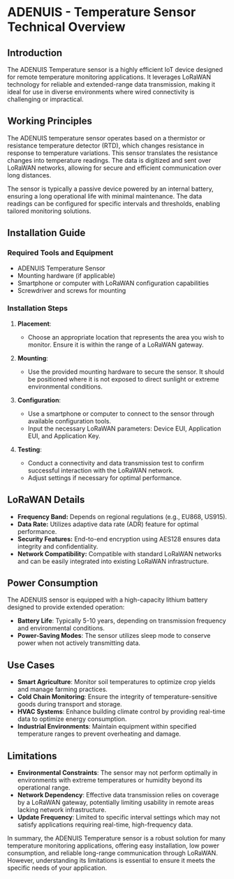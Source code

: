 # ADENUIS - Temperature Sensor Technical Overview

## Introduction

The ADENUIS Temperature sensor is a highly efficient IoT device designed for remote temperature monitoring applications. It leverages LoRaWAN technology for reliable and extended-range data transmission, making it ideal for use in diverse environments where wired connectivity is challenging or impractical.

## Working Principles

The ADENUIS temperature sensor operates based on a thermistor or resistance temperature detector (RTD), which changes resistance in response to temperature variations. This sensor translates the resistance changes into temperature readings. The data is digitized and sent over LoRaWAN networks, allowing for secure and efficient communication over long distances.

The sensor is typically a passive device powered by an internal battery, ensuring a long operational life with minimal maintenance. The data readings can be configured for specific intervals and thresholds, enabling tailored monitoring solutions.

## Installation Guide

### Required Tools and Equipment

- ADENUIS Temperature Sensor
- Mounting hardware (if applicable)
- Smartphone or computer with LoRaWAN configuration capabilities
- Screwdriver and screws for mounting

### Installation Steps

1. **Placement**: 
   - Choose an appropriate location that represents the area you wish to monitor. Ensure it is within the range of a LoRaWAN gateway.
   
2. **Mounting**:
   - Use the provided mounting hardware to secure the sensor. It should be positioned where it is not exposed to direct sunlight or extreme environmental conditions.
   
3. **Configuration**:
   - Use a smartphone or computer to connect to the sensor through available configuration tools.
   - Input the necessary LoRaWAN parameters: Device EUI, Application EUI, and Application Key.

4. **Testing**:
   - Conduct a connectivity and data transmission test to confirm successful interaction with the LoRaWAN network.
   - Adjust settings if necessary for optimal performance.

## LoRaWAN Details

- **Frequency Band:** Depends on regional regulations (e.g., EU868, US915).
- **Data Rate:** Utilizes adaptive data rate (ADR) feature for optimal performance.
- **Security Features:** End-to-end encryption using AES128 ensures data integrity and confidentiality.
- **Network Compatibility:** Compatible with standard LoRaWAN networks and can be easily integrated into existing LoRaWAN infrastructure.

## Power Consumption

The ADENUIS sensor is equipped with a high-capacity lithium battery designed to provide extended operation:

- **Battery Life**: Typically 5-10 years, depending on transmission frequency and environmental conditions.
- **Power-Saving Modes**: The sensor utilizes sleep mode to conserve power when not actively transmitting data.
  
## Use Cases

- **Smart Agriculture**: Monitor soil temperatures to optimize crop yields and manage farming practices.
- **Cold Chain Monitoring**: Ensure the integrity of temperature-sensitive goods during transport and storage.
- **HVAC Systems**: Enhance building climate control by providing real-time data to optimize energy consumption.
- **Industrial Environments**: Maintain equipment within specified temperature ranges to prevent overheating and damage.

## Limitations

- **Environmental Constraints**: The sensor may not perform optimally in environments with extreme temperatures or humidity beyond its operational range.
- **Network Dependency**: Effective data transmission relies on coverage by a LoRaWAN gateway, potentially limiting usability in remote areas lacking network infrastructure.
- **Update Frequency**: Limited to specific interval settings which may not satisfy applications requiring real-time, high-frequency data.
  
In summary, the ADENUIS Temperature sensor is a robust solution for many temperature monitoring applications, offering easy installation, low power consumption, and reliable long-range communication through LoRaWAN. However, understanding its limitations is essential to ensure it meets the specific needs of your application.